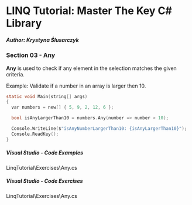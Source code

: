 # LINQ Tutorial: Master The Key C# Library

##### Author: Krystyna Ślusarczyk

### Section 03 - Any

**Any** is used to check if any element in the selection matches the given criteria.

Example: Validate if a number in an array is larger then 10.

```c
static void Main(string[] args)
{
  var numbers = new[] { 5, 9, 2, 12, 6 };

  bool isAnyLargerThan10 = numbers.Any(number => number > 10);

  Console.WriteLine($"isAnyNumberLargerThan10: {isAnyLargerThan10}");
  Console.ReadKey();
}
```
##### Visual Studio - Code Examples

LinqTutorial\Exercises\Any.cs

##### Visual Studio - Code Exercises

LinqTutorial\Exercises\Any.cs
